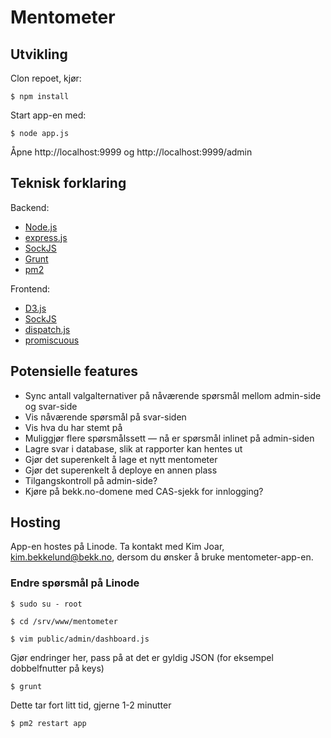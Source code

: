 Mentometer
==========

Utvikling
---------

Clon repoet, kjør:

```
$ npm install
```

Start app-en med:

```
$ node app.js
```

Åpne http://localhost:9999 og http://localhost:9999/admin

Teknisk forklaring
------------------

Backend:

- [Node.js](http://nodejs.org/)
- [express.js](http://expressjs.com/)
- [SockJS](https://github.com/sockjs)
- [Grunt](http://gruntjs.com/)
- [pm2](https://github.com/Unitech/pm2)

Frontend:

- [D3.js](http://d3js.org/)
- [SockJS](https://github.com/sockjs)
- [dispatch.js](https://github.com/olav/dispatch.js)
- [promiscuous](https://github.com/RubenVerborgh/promiscuous)

Potensielle features
--------------------

- Sync antall valgalternativer på nåværende spørsmål mellom admin-side og svar-side
- Vis nåværende spørsmål på svar-siden
- Vis hva du har stemt på
- Muliggjør flere spørsmålssett — nå er spørsmål inlinet på admin-siden
- Lagre svar i database, slik at rapporter kan hentes ut
- Gjør det superenkelt å lage et nytt mentometer
- Gjør det superenkelt å deploye en annen plass
- Tilgangskontroll på admin-side?
- Kjøre på bekk.no-domene med CAS-sjekk for innlogging?

Hosting
-------

App-en hostes på Linode. Ta kontakt med Kim Joar, kim.bekkelund@bekk.no,
dersom du ønsker å bruke mentometer-app-en.

### Endre spørsmål på Linode

```
$ sudo su - root

$ cd /srv/www/mentometer

$ vim public/admin/dashboard.js
```

Gjør endringer her, pass på at det er gyldig JSON (for eksempel
dobbelfnutter på keys)

```
$ grunt
```

Dette tar fort litt tid, gjerne 1-2 minutter

```
$ pm2 restart app
```

